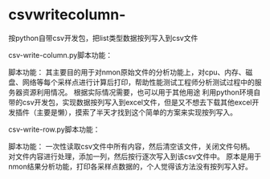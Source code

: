 # csvwritecolumn-
按python自带csv开发包，把list类型数据按列写入到csv文件


csv-write-column.py脚本功能：

脚本功能：
其主要目的用于对nmon原始文件的分析功能上，对cpu、内存、磁盘、网络等每个采样点进行计算后打印，帮助性能测试工程师分析测试过程中的服务器资源利用情况。
根据实际情况需要，也可以用于其他用途
利用python环境自带的csv开发包，实现数据按列写入到excel文件，但是又不想去下载其他excel开发插件（主要是懒），摸索了半天才找到这个简单的方案来实现按列写入。
	
csv-write-row.py脚本功能：

 脚本功能：
 一次性读取csv文件中所有内容，然后清空该文件，关闭文件句柄。
 对文件内容进行处理，添加一列，然后按行逐次写入到该csv文件中。
 原本是用于nmon结果分析功能，打印各采样点数据的，个人觉得该方法没有按列写入好。
